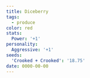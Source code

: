 ```yaml
---
title: Diceberry
tags:
  - produce
color: red
stats:
  Power: '+1'
personality:
  Aggressive: '+1'
seeds:
  'Crooked + Crooked': '18.75'
date: 0000-00-00
---
```

